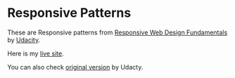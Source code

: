 # Responsive Patterns

These are Responsive patterns from 
[Responsive Web Design Fundamentals][1] by [Udacity][2].

Here is my [live site][3].

You can also check [original version][4] by Udacty.


[1]: https://www.udacity.com/course/responsive-web-design-fundamentals--ud893
[2]: https://www.udacity.com/
[3]: http://earlbread.github.io/responsive_patterns
[4]: https://github.com/udacity/RWDF-samples/tree/gh-pages/Lesson4/patterns
